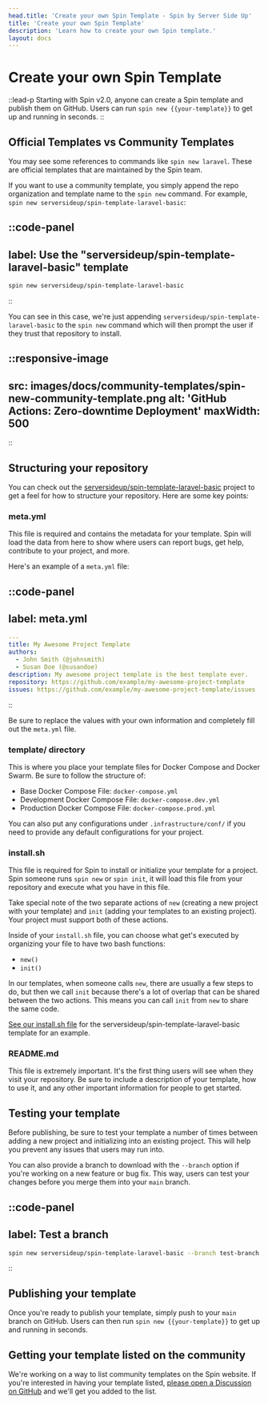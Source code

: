 ```yaml
---
head.title: 'Create your own Spin Template - Spin by Server Side Up'
title: 'Create your own Spin Template'
description: 'Learn how to create your own Spin template.'
layout: docs
---
```


# Create your own Spin Template
::lead-p
Starting with Spin v2.0, anyone can create a Spin template and publish them on GitHub. Users can run `spin new {{your-template}}` to get up and running in seconds.
::

## Official Templates vs Community Templates
You may see some references to commands like `spin new laravel`. These are official templates that are maintained by the Spin team.

If you want to use a community template, you simply append the repo organization and template name to the `spin new` command. For example, `spin new serversideup/spin-template-laravel-basic`:

::code-panel
---
label: Use the "serversideup/spin-template-laravel-basic" template
---
```bash
spin new serversideup/spin-template-laravel-basic
```
::

You can see in this case, we're just appending `serversideup/spin-template-laravel-basic` to the `spin new` command which will then prompt the user if they trust that repository to install.

::responsive-image
---
src: images/docs/community-templates/spin-new-community-template.png
alt: 'GitHub Actions: Zero-downtime Deployment'
maxWidth: 500
---
::

## Structuring your repository
You can check out the [serversideup/spin-template-laravel-basic](https://github.com/serversideup/spin-template-laravel-basic) project to get a feel for how to structure your repository. Here are some key points:

### meta.yml
This file is required and contains the metadata for your template. Spin will load the data from here to show where users can report bugs, get help, contribute to your project, and more.

Here's an example of a `meta.yml` file:

::code-panel
---
label: meta.yml
---
```yaml
---
title: My Awesome Project Template
authors:
  - John Smith (@johnsmith)
  - Susan Doe (@susandoe)
description: My awesome project template is the best template ever.
repository: https://github.com/example/my-awesome-project-template
issues: https://github.com/example/my-awesome-project-template/issues
```
::

Be sure to replace the values with your own information and completely fill out the `meta.yml` file.

### template/ directory
This is where you place your template files for Docker Compose and Docker Swarm. Be sure to follow the structure of:

- Base Docker Compose File: `docker-compose.yml`
- Development Docker Compose File: `docker-compose.dev.yml`
- Production Docker Compose File: `docker-compose.prod.yml`

You can also put any configurations under `.infrastructure/conf/` if you need to provide any default configurations for your project.

### install.sh
This file is required for Spin to install or initialize your template for a project. Spin someone runs `spin new` or `spin init`, it will load this file from your repository and execute what you have in this file.

Take special note of the two separate actions of `new` (creating a new project with your template) and `init` (adding your templates to an existing project). Your project must support both of these actions.

Inside of your `install.sh` file, you can choose what get's executed by organizing your file to have two bash functions:

- `new()`
- `init()`

In our templates, when someone calls `new`, there are usually a few steps to do, but then we call `init` because there's a lot of overlap that can be shared between the two actions. This means you can call `init` from `new` to share the same code.

[See our install.sh file](https://github.com/serversideup/spin-template-laravel-basic/blob/main/install.sh) for the serversideup/spin-template-laravel-basic template for an example.

### README.md
This file is extremely important. It's the first thing users will see when they visit your repository. Be sure to include a description of your template, how to use it, and any other important information for people to get started.

## Testing your template
Before publishing, be sure to test your template a number of times between adding a new project and initializing into an existing project. This will help you prevent any issues that users may run into.

You can also provide a branch to download with the `--branch` option if you're working on a new feature or bug fix. This way, users can test your changes before you merge them into your `main` branch.

::code-panel
---
label: Test a branch
---
```bash
spin new serversideup/spin-template-laravel-basic --branch test-branch
```
::

## Publishing your template
Once you're ready to publish your template, simply push to your `main` branch on GitHub. Users can then run `spin new {{your-template}}` to get up and running in seconds.

## Getting your template listed on the community
We're working on a way to list community templates on the Spin website. If you're interested in having your template listed, [please open a Discussion on GitHub](https://github.com/serversideup/spin/discussions) and we'll get you added to the list.
